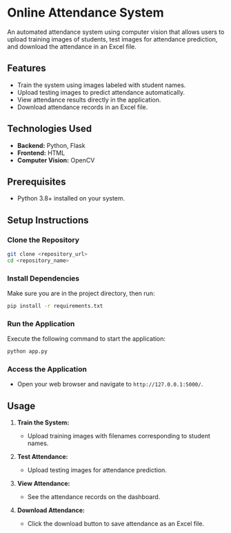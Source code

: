 
# Online Attendance System

An automated attendance system using computer vision that allows users to upload training images of students, test images for attendance prediction, and download the attendance in an Excel file.

## Features
- Train the system using images labeled with student names.
- Upload testing images to predict attendance automatically.
- View attendance results directly in the application.
- Download attendance records in an Excel file.

## Technologies Used
- **Backend:** Python, Flask
- **Frontend:** HTML
- **Computer Vision:** OpenCV

## Prerequisites
- Python 3.8+ installed on your system.

## Setup Instructions

### Clone the Repository
```bash
git clone <repository_url>
cd <repository_name>
```

### Install Dependencies
Make sure you are in the project directory, then run:
```bash
pip install -r requirements.txt
```

### Run the Application
Execute the following command to start the application:
```bash
python app.py
```

### Access the Application
- Open your web browser and navigate to `http://127.0.0.1:5000/`.

## Usage
1. **Train the System:**
   - Upload training images with filenames corresponding to student names.

2. **Test Attendance:**
   - Upload testing images for attendance prediction.

3. **View Attendance:**
   - See the attendance records on the dashboard.

4. **Download Attendance:**
   - Click the download button to save attendance as an Excel file.


